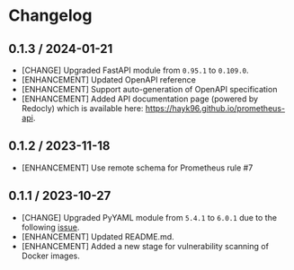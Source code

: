 # Changelog

## 0.1.3 / 2024-01-21

* [CHANGE] Upgraded FastAPI module from `0.95.1` to `0.109.0`.
* [ENHANCEMENT] Updated OpenAPI reference
* [ENHANCEMENT] Support auto-generation of OpenAPI specification
* [ENHANCEMENT] Added API documentation page (powered by Redocly) which is available here: https://hayk96.github.io/prometheus-api.

## 0.1.2 / 2023-11-18

* [ENHANCEMENT] Use remote schema for Prometheus rule #7

## 0.1.1 / 2023-10-27

* [CHANGE] Upgraded PyYAML module from `5.4.1` to `6.0.1` due to the following [issue](https://github.com/yaml/pyyaml/issues/724).
* [ENHANCEMENT] Updated README.md.
* [ENHANCEMENT] Added a new stage for vulnerability scanning of Docker images.